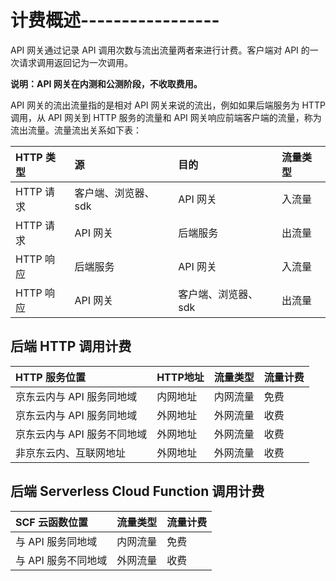 # 计费概述-----------------
API 网关通过记录 API 调用次数与流出流量两者来进行计费。客户端对 API 的一次请求调用返回记为一次调用。

**说明：API 网关在内测和公测阶段，不收取费用。**


API 网关的流出流量指的是相对 API 网关来说的流出，例如如果后端服务为 HTTP 调用，从 API 网关到 HTTP 服务的流量和 API 网关响应前端客户端的流量，称为流出流量。流量流出关系如下表：

| HTTP 类型 | 源  | 目的  | 流量类型 |
| :- | :- | :- | :- |
|  HTTP 请求  |  客户端、浏览器、sdk  |  API 网关    |	  入流量   |	
|  HTTP 请求  |  API 网关 |   后端服务   |	 出流量    |	
|  HTTP 响应  |  后端服务 | API 网关     |	  入流量   |	
|  HTTP 响应  |  API 网关 |   客户端、浏览器、sdk   |	 出流量    |	

## 后端 HTTP 调用计费
| HTTP 服务位置 | HTTP地址  | 流量类型  | 流量计费 |
| :- | :- | :- | :- |
|  京东云内与 API 服务同地域  | 内网地址  |  内网流量    |	  免费  |	
|  京东云内与 API 服务同地域  |  外网地址 |  外网流量   |	 收费    |	
|  京东云内与 API 服务不同地域  |  外网地址 | 外网流量     |	  收费   |	
|  非京东云内、互联网地址  |  外网地址 |   外网流量   |	 收费   |	


## 后端 Serverless Cloud Function 调用计费
| SCF 云函数位置 | 流量类型    | 流量计费 |
| :- | :- | :- | 
|  与 API 服务同地域  | 内网流量  |  免费    |	
|  与 API 服务不同地域  |  外网流量 |  收费   |


		
		
		

